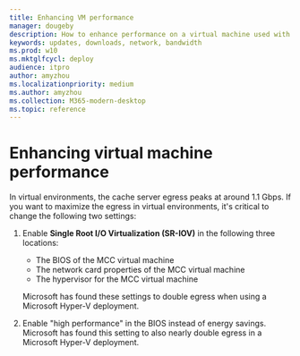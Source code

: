 ```yaml
---
title: Enhancing VM performance
manager: dougeby
description: How to enhance performance on a virtual machine used with Microsoft Connected Cache for ISPs
keywords: updates, downloads, network, bandwidth
ms.prod: w10
ms.mktglfcycl: deploy
audience: itpro
author: amyzhou
ms.localizationpriority: medium
ms.author: amyzhou
ms.collection: M365-modern-desktop
ms.topic: reference
---
```


# Enhancing virtual machine performance

In virtual environments, the cache server egress peaks at around 1.1 Gbps. If you want to maximize the egress in virtual environments, it's critical to change the following two settings:

1. Enable **Single Root I/O Virtualization (SR-IOV)** in the following three locations:

    - The BIOS of the MCC virtual machine
    - The network card properties of the MCC virtual machine
    - The hypervisor for the MCC virtual machine

    Microsoft has found these settings to double egress when using a Microsoft Hyper-V deployment.

2. Enable "high performance" in the BIOS instead of energy savings. Microsoft has found this setting to also nearly double egress in a Microsoft Hyper-V deployment.
